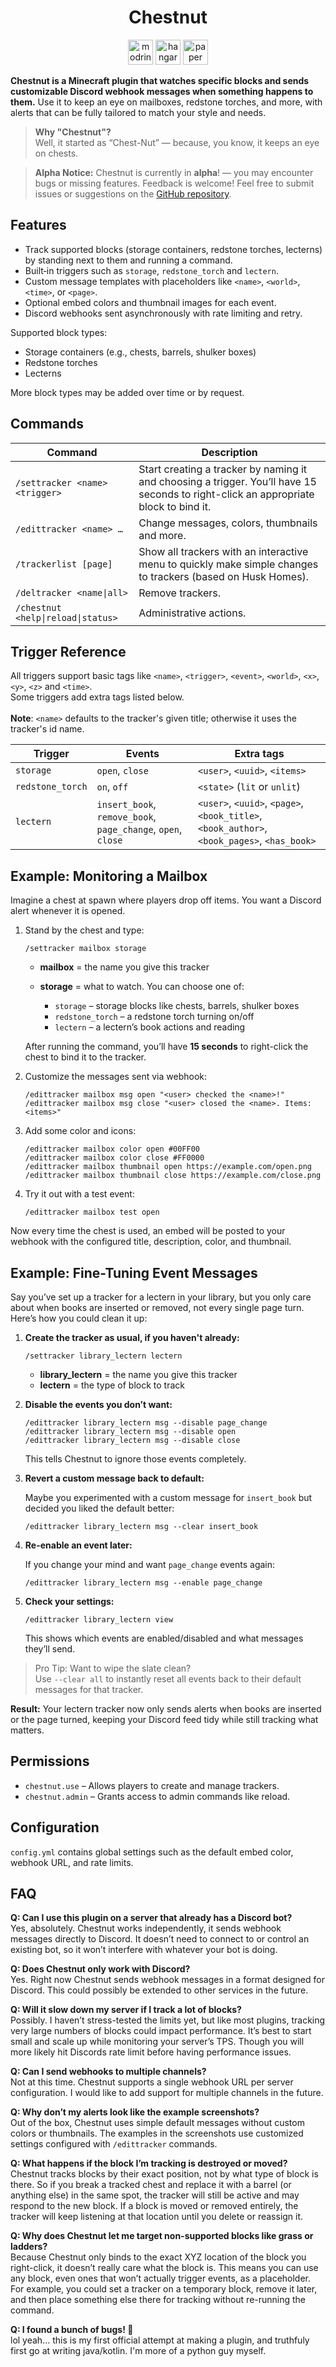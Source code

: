 <h1 align="center">Chestnut</h1>

<p align="center">
	<a href="https://modrinth.com/plugin/Chestnut"><img alt="modrinth" height="40" src="https://cdn.jsdelivr.net/npm/@intergrav/devins-badges@3/assets/compact/available/modrinth_vector.svg"></a>
  <a href="https://hangar.papermc.io/Penicilin/Chestnut"><img alt="hangar" height="40" src="https://cdn.jsdelivr.net/npm/@intergrav/devins-badges@3/assets/compact/available/hangar_vector.svg"></a>
  <a href="https://papermc.io"><img alt="paper" height="40" src="https://cdn.jsdelivr.net/npm/@intergrav/devins-badges@3/assets/compact/supported/paper_vector.svg"></a>
</p>

**Chestnut is a Minecraft plugin that watches specific blocks and
sends customizable Discord webhook messages when something happens to them.** Use it to keep an eye on mailboxes, redstone torches, and more, with alerts that
can be fully tailored to match your style and needs.

> **Why "Chestnut"?**  
> Well, it started as “Chest-Nut” — because, you know, it keeps an eye on chests.

> **Alpha Notice:**
> Chestnut is currently in **alpha**! — you may encounter bugs or missing features.
> Feedback is welcome! Feel free to submit issues or suggestions on the
> [GitHub repository](https://github.com/Isaiahfeldt/Chestnut).

## Features

- Track supported blocks (storage containers, redstone torches, lecterns) by standing next to them and running a command.
- Built‑in triggers such as `storage`, `redstone_torch` and `lectern`.
- Custom message templates with placeholders like `<name>`, `<world>`, `<time>`, or `<page>`.
- Optional embed colors and thumbnail images for each event.
- Discord webhooks sent asynchronously with rate limiting and retry.

Supported block types:
- Storage containers (e.g., chests, barrels, shulker boxes)
- Redstone torches
- Lecterns

More block types may be added over time or by request.

## Commands

| Command                            | Description                                                                                                                           |
|------------------------------------|---------------------------------------------------------------------------------------------------------------------------------------|
| `/settracker <name> <trigger>`     | Start creating a tracker by naming it and choosing a trigger. You’ll have 15 seconds to right-click an appropriate block to bind it.  |
| `/edittracker <name> …`            | Change messages, colors, thumbnails and more.                                                                                         |
| `/trackerlist [page]`              | Show all trackers with an interactive menu to quickly make simple changes to trackers (based on Husk Homes).                          |
| `/deltracker <name\|all>`          | Remove trackers.                                                                                                                      |
| `/chestnut <help\|reload\|status>` | Administrative actions.                                                                                                               |

## Trigger Reference

All triggers support basic tags like `<name>`, `<trigger>`, `<event>`, `<world>`, `<x>`, `<y>`, `<z>` and `<time>`.
<br>Some triggers add extra tags listed below. <br><br>**Note**: `<name>` defaults to the tracker's given title; otherwise it uses the tracker's id name. 


| Trigger             | Events                                              | Extra tags                                                                                  |
|---------------------|-----------------------------------------------------|---------------------------------------------------------------------------------------------|
| `storage`           | `open`, `close`                                     | `<user>`, `<uuid>`, `<items>`                                                               |
| `redstone_torch`    | `on`, `off`                                         | `<state>` (`lit` or `unlit`)                                                                |
| `lectern`           | `insert_book`, `remove_book`, `page_change`, `open`, `close` | `<user>`, `<uuid>`, `<page>`, `<book_title>`, `<book_author>`, `<book_pages>`, `<has_book>` |

## Example: Monitoring a Mailbox

Imagine a chest at spawn where players drop off items. You want a Discord alert
whenever it is opened.

1. Stand by the chest and type:

   ```
   /settracker mailbox storage  
   ```

    * **mailbox** = the name you give this tracker
    * **storage** = what to watch. You can choose one of:

        * `storage` – storage blocks like chests, barrels, shulker boxes
        * `redstone_torch` – a redstone torch turning on/off
        * `lectern` – a lectern’s book actions and reading 
    
    After running the command, you’ll have **15 seconds** to right-click the chest to bind it to the tracker.


2. Customize the messages sent via webhook:

   ```
   /edittracker mailbox msg open "<user> checked the <name>!"  
   /edittracker mailbox msg close "<user> closed the <name>. Items: <items>"  
   ```

3. Add some color and icons:

   ```
   /edittracker mailbox color open #00FF00  
   /edittracker mailbox color close #FF0000  
   /edittracker mailbox thumbnail open https://example.com/open.png  
   /edittracker mailbox thumbnail close https://example.com/close.png  
   ```

4. Try it out with a test event:

   ```
   /edittracker mailbox test open  
   ```

Now every time the chest is used, an embed will be posted to your webhook with
the configured title, description, color, and thumbnail.

## Example: Fine-Tuning Event Messages

Say you’ve set up a tracker for a lectern in your library, but you only care about when books are inserted or removed, not every single page turn. Here’s how you could clean it up:

1. **Create the tracker as usual, if you haven't already:**

   ```
   /settracker library_lectern lectern  
   ```

    * **library\_lectern** = the name you give this tracker
    * **lectern** = the type of block to track


2. **Disable the events you don’t want:**

   ```
   /edittracker library_lectern msg --disable page_change  
   /edittracker library_lectern msg --disable open  
   /edittracker library_lectern msg --disable close  
   ```

   This tells Chestnut to ignore those events completely.


3. **Revert a custom message back to default:**

   Maybe you experimented with a custom message for `insert_book` but decided you liked the default better:

   ```
   /edittracker library_lectern msg --clear insert_book  
   ```

4. **Re-enable an event later:**

   If you change your mind and want `page_change` events again:

   ```
   /edittracker library_lectern msg --enable page_change  
   ```

5. **Check your settings:**

   ```
   /edittracker library_lectern view  
   ```

   This shows which events are enabled/disabled and what messages they’ll send.

>Pro Tip: Want to wipe the slate clean?
<br>Use `--clear all` to instantly reset all events back to their default messages for that tracker.

**Result:** Your lectern tracker now only sends alerts when books are inserted or the page turned, keeping your Discord feed tidy while still tracking what matters.

## Permissions

- `chestnut.use` – Allows players to create and manage trackers.
- `chestnut.admin` – Grants access to admin commands like reload.

## Configuration

`config.yml` contains global settings such as the default embed color, webhook
URL, and rate limits.

## FAQ

**Q: Can I use this plugin on a server that already has a Discord bot?**
<br>Yes, absolutely. Chestnut works independently, it sends webhook messages directly to Discord. It doesn’t need to connect to or control an existing bot, so it won’t interfere with whatever your bot is doing.

**Q: Does Chestnut only work with Discord?**
<br>Yes. Right now Chestnut sends webhook messages in a format designed for Discord. This could possibly be extended to other services in the future.

**Q: Will it slow down my server if I track a lot of blocks?**
<br>Possibly. I haven’t stress-tested the limits yet, but like most plugins, tracking very large numbers of blocks could impact performance. It’s best to start small and scale up while monitoring your server’s TPS. Though you will more likely hit Discords rate limit before having performance issues. 

**Q: Can I send webhooks to multiple channels?**
<br>Not at this time. Chestnut supports a single webhook URL per server configuration. I would like to add support for multiple channels in the future.

**Q: Why don’t my alerts look like the example screenshots?**
<br>Out of the box, Chestnut uses simple default messages without custom colors or thumbnails. The examples in the screenshots use customized settings configured with `/edittracker` commands.

**Q: What happens if the block I’m tracking is destroyed or moved?**
<br>Chestnut tracks blocks by their exact position, not by what type of block is there. So if you break a tracked chest and replace it with a barrel (or anything else) in the same spot, the tracker will still be active and may respond to the new block. If a block is moved or removed entirely, the tracker will keep listening at that location until you delete or reassign it.

**Q: Why does Chestnut let me target non-supported blocks like grass or ladders?**
<br>Because Chestnut only binds to the exact XYZ location of the block you right-click, it doesn’t really care what the block is. This means you can use any block, even ones that won’t actually trigger events, as a placeholder. For example, you could set a tracker on a temporary block, remove it later, and then place something else there for tracking without re-running the command. 

**Q: I found a bunch of bugs! 🐛**
<br>lol yeah… this is my first official attempt at making a plugin, and truthfuly first go at writing java/kotlin. I'm more of a python guy myself.
